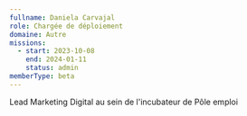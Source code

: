 ```yaml
---
fullname: Daniela Carvajal
role: Chargée de déploiement
domaine: Autre
missions:
  - start: 2023-10-08
    end: 2024-01-11
    status: admin
memberType: beta
---
```


Lead Marketing Digital au sein de l'incubateur de Pôle emploi
